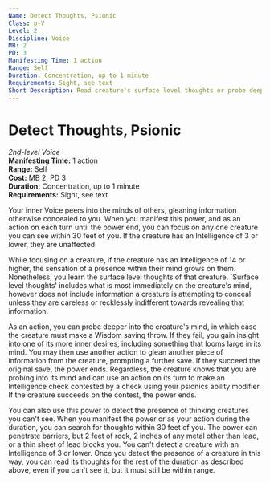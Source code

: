 ```yaml
---
Name: Detect Thoughts, Psionic
Class: p-V
Level: 2
Discipline: Voice
MB: 2
PD: 3
Manifesting Time: 1 action
Range: Self
Duration: Concentration, up to 1 minute
Requirements: Sight, see text
Short Description: Read creature's surface level thoughts or probe deeper into their psyche
---
```

# Detect Thoughts, Psionic
*2nd-level Voice*\
**Manifesting Time:** 1 action\
**Range:** Self\
**Cost:** MB 2, PD 3\
**Duration:** Concentration, up to 1 minute\
**Requirements:** Sight, see text

Your inner Voice peers into the minds of others,
gleaning information otherwise concealed to you.
When you manifest this power,
and as an action on each turn until the power end,
you can focus on any one creature you can see within 30 feet of you.
If the creature has an Intelligence of 3 or lower,
they are unaffected.

While focusing on a creature,
if the creature has an Intelligence of 14 or higher,
the sensation of a presence within their mind grows on them.
Nonetheless,
you learn the surface level thoughts of that creature.
`Surface level thoughts' includes what is most
immediately on the creature's mind,
however does not include information a creature is attempting to conceal
unless they are careless or recklessly indifferent
towards revealing that information.

As an action,
you can probe deeper into the creature's mind,
in which case the creature must make a Wisdom saving throw.
If they fail,
you gain insight into one of its more inner desires,
including something that looms large in its mind.
You may then use another action to glean another piece of information
from the creature, prompting a further save.
If they succeed the original save, the power ends.
Regardless,
the creature knows that you are probing into its mind
and can use an action on its turn to make an Intelligence check
contested by a check using your psionics ability modifier.
If the creature succeeds on the contest,
the power ends.

You can also use this power to detect the presence of thinking creatures
you can't see.
When you manifest the power or as your action during the duration,
you can search for thoughts within 30 feet of you.
The power can penetrate barriers,
but 2 feet of rock, 2 inches of any metal other than lead,
or a thin sheet of lead blocks you.
You can't detect a creature with an Intelligence of 3 or lower.
Once you detect the presence of a creature in this way,
you can read its thoughts for the rest of the duration as described above,
even if you can't see it, but it must still be within range.
